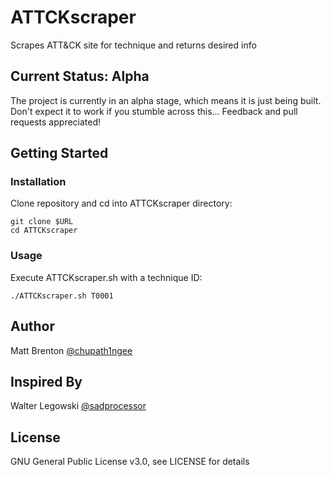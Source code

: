 # ATTCKscraper
Scrapes ATT&amp;CK site for technique and returns desired info

## Current Status: Alpha
The project is currently in an alpha stage, which means it is just being built. Don't expect it to work if you stumble across this... Feedback and pull requests appreciated!

## Getting Started

### Installation
Clone repository and cd into ATTCKscraper directory:
```
git clone $URL
cd ATTCKscraper
```

### Usage
Execute ATTCKscraper.sh with a technique ID:
```
./ATTCKscraper.sh T0001
```

## Author
Matt Brenton [@chupath1ngee](https://twitter.com/chupath1ngee)

## Inspired By
Walter Legowski [@sadprocessor](https://twitter.com/sadprocessor)

## License
GNU General Public License v3.0, see LICENSE for details
